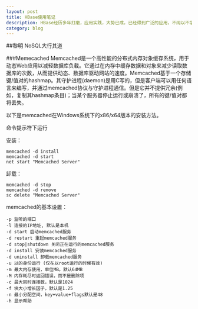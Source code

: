 ```yaml
---
layout: post
title: HBase使用笔记
description: HBase经历多年打磨，应用实践，大势已成，已经得到广泛的应用，不阔以不学习了解下。
category: blog
---
```


##黎明
NoSQL大行其道


###Memecached
Memcached是一个高性能的分布式内存对象缓存系统，用于动态Web应用以减轻数据库负载。它通过在内存中缓存数据和对象来减少读取数据库的次数，从而提供动态、数据库驱动网站的速度。Memcached基于一个存储键/值对的hashmap。其守护进程(daemon)是用C写的，但是客户端可以用任何语言来编写，并通过memcached协议与守护进程通信。但是它并不提供冗余(例如，复制其hashmap条目)；当某个服务器停止运行或崩溃了，所有的键/值对都将丢失。

以下是memcached在Windows系统下的x86/x64版本的安装方法。

命令提示符下运行

安装：

	memcached -d install
	memcached -d start
	net start "Memcached Server"

卸载：

	memcached -d stop
	memcached -d remove
	sc delete "Memcached Server"
	
memcached的基本设置：

	-p 监听的端口
	-l 连接的IP地址, 默认是本机
	-d start 启动memcached服务
	-d restart 重起memcached服务
	-d stop|shutdown 关闭正在运行的memcached服务
	-d install 安装memcached服务
	-d uninstall 卸载memcached服务
	-u 以的身份运行 (仅在以root运行的时候有效)
	-m 最大内存使用，单位MB。默认64MB
	-M 内存耗尽时返回错误，而不是删除项
	-c 最大同时连接数，默认是1024
	-f 块大小增长因子，默认是1.25
	-n 最小分配空间，key+value+flags默认是48
	-h 显示帮助

[RegularExpression]: http://www.cnblogs.com/yjhrem/articles/3406149.html/ "regx"

